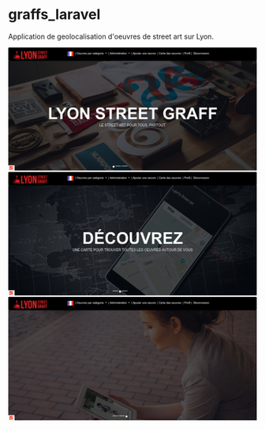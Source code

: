 # graffs_laravel
Application de geolocalisation d'oeuvres de street art sur Lyon.


![image](/img/lsg1.png)
![image](/img/lsg2.png)
![image](/img/lsg.png)
